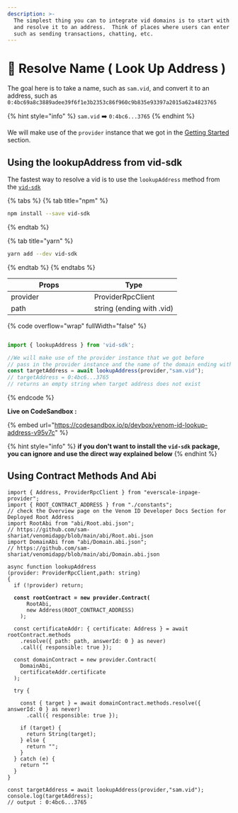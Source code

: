 ```yaml
---
description: >-
  The simplest thing you can to integrate vid domains is to start with a name,
  and resolve it to an address.  Think of places where users can enter names,
  such as sending transactions, chatting, etc.
---
```


# 🎯 Resolve Name ( Look Up Address )

The goal here is to take a name, such as `sam.vid`, and convert it to an address, such as `0:4bc69a8c3889adee39f6f1e3b2353c86f960c9b835e93397a2015a62a4823765`

{% hint style="info" %}
&#x20;`sam.vid` ➡️ `0:4bc6...3765`&#x20;
{% endhint %}

We will make use of the `provider` instance that we got in the [Getting Started](getting-started.md) section.

## Using the lookupAddress from vid-sdk

The fastest way to resolve a vid is to use the `lookupAddress` method from the [`vid-sdk`](https://www.npmjs.com/package/vid-sdk)

{% tabs %}
{% tab title="npm" %}
```bash
npm install --save vid-sdk
```
{% endtab %}

{% tab title="yarn" %}
```bash
yarn add --dev vid-sdk
```
{% endtab %}
{% endtabs %}

<table><thead><tr><th width="172">Props</th><th>Type</th></tr></thead><tbody><tr><td>provider</td><td>ProviderRpcClient</td></tr><tr><td>path</td><td>string (ending with .vid)</td></tr></tbody></table>

{% code overflow="wrap" fullWidth="false" %}
```typescript

import { lookupAddress } from 'vid-sdk';

//We will make use of the provider instance that we got before
// pass in the provider instance and the name of the domain ending with .vid
const targetAddress = await lookupAddress(provider,"sam.vid");
// targetAddress = 0:4bc6...3765 
// returns an empty string when target address does not exist
```
{% endcode %}

**Live on CodeSandbox :**&#x20;

{% embed url="https://codesandbox.io/p/devbox/venom-id-lookup-address-v95v7c" %}

{% hint style="info" %}
**if you don't want to install the `vid-sdk` package, you can ignore and use the direct way explained below**
{% endhint %}

## Using Contract Methods And Abi

<pre class="language-typescript"><code class="lang-typescript">import { Address, ProviderRpcClient } from "everscale-inpage-provider";
import { ROOT_CONTRACT_ADDRESS } from "./constants";
// check the Overview page on the Venom ID Developer Docs Section for Deployed Root Address
import RootAbi from "abi/Root.abi.json"; 
// https://github.com/sam-shariat/venomidapp/blob/main/abi/Root.abi.json
import DomainAbi from "abi/Domain.abi.json";
// https://github.com/sam-shariat/venomidapp/blob/main/abi/Domain.abi.json

async function lookupAddress
(provider: ProviderRpcClient,path: string) 
{
  if (!provider) return;
  
<strong>  const rootContract = new provider.Contract(
</strong>      RootAbi,
      new Address(ROOT_CONTRACT_ADDRESS)
    );
    
  const certificateAddr: { certificate: Address } = await rootContract.methods
    .resolve({ path: path, answerId: 0 } as never)
    .call({ responsible: true });

  const domainContract = new provider.Contract(
    DomainAbi,
    certificateAddr.certificate
  );
  
  try {
  
    const { target } = await domainContract.methods.resolve({ answerId: 0 } as never)
      .call({ responsible: true });
    
    if (target) {
      return String(target);
    } else {
      return "";
    }
  } catch (e) {
    return ""
  }
}

const targetAddress = await lookupAddress(provider,"sam.vid");
console.log(targetAddress);
// output : 0:4bc6...3765 
</code></pre>
